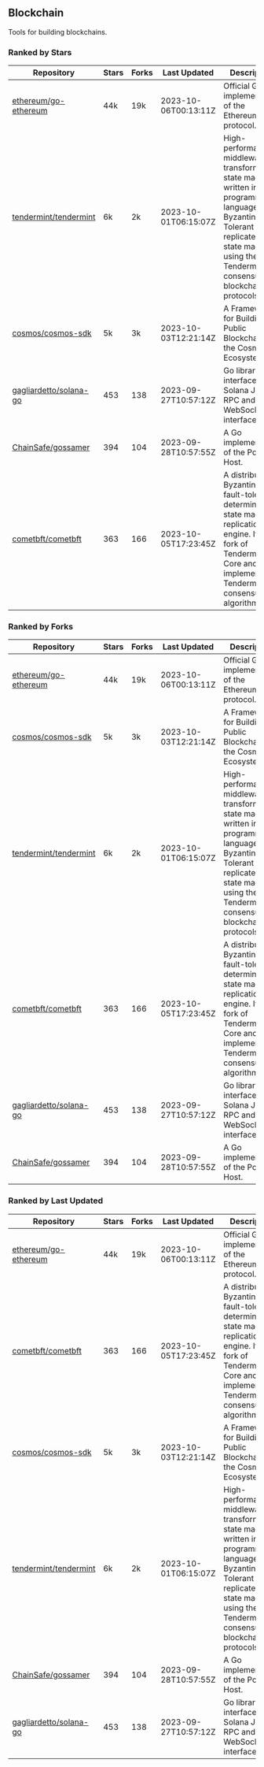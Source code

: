## Blockchain

Tools for building blockchains.

### Ranked by Stars

| Repository | Stars | Forks | Last Updated | Description | 
|------------|-------|-------|--------------|-------------|
| [ethereum/go-ethereum](https://github.com/ethereum/go-ethereum) | 44k | 19k | 2023-10-06T00:13:11Z |  Official Go implementation of the Ethereum protocol. |
| [tendermint/tendermint](https://github.com/tendermint/tendermint) | 6k | 2k | 2023-10-01T06:15:07Z |  High-performance middleware for transforming a state machine written in any programming language into a Byzantine Fault Tolerant replicated state machine using the Tendermint consensus and blockchain protocols. |
| [cosmos/cosmos-sdk](https://github.com/cosmos/cosmos-sdk) | 5k | 3k | 2023-10-03T12:21:14Z |  A Framework for Building Public Blockchains in the Cosmos Ecosystem. |
| [gagliardetto/solana-go](https://github.com/gagliardetto/solana-go) | 453 | 138 | 2023-09-27T10:57:12Z |  Go library to interface with Solana JSON RPC and WebSocket interfaces. |
| [ChainSafe/gossamer](https://github.com/ChainSafe/gossamer) | 394 | 104 | 2023-09-28T10:57:55Z |  A Go implementation of the Polkadot Host. |
| [cometbft/cometbft](https://github.com/cometbft/cometbft) | 363 | 166 | 2023-10-05T17:23:45Z |  A distributed, Byzantine fault-tolerant, deterministic state machine replication engine. It is a fork of Tendermint Core and implements the Tendermint consensus algorithm. |

### Ranked by Forks

| Repository | Stars | Forks | Last Updated | Description | 
|------------|-------|-------|--------------|-------------|
| [ethereum/go-ethereum](https://github.com/ethereum/go-ethereum) | 44k | 19k | 2023-10-06T00:13:11Z |  Official Go implementation of the Ethereum protocol. |
| [cosmos/cosmos-sdk](https://github.com/cosmos/cosmos-sdk) | 5k | 3k | 2023-10-03T12:21:14Z |  A Framework for Building Public Blockchains in the Cosmos Ecosystem. |
| [tendermint/tendermint](https://github.com/tendermint/tendermint) | 6k | 2k | 2023-10-01T06:15:07Z |  High-performance middleware for transforming a state machine written in any programming language into a Byzantine Fault Tolerant replicated state machine using the Tendermint consensus and blockchain protocols. |
| [cometbft/cometbft](https://github.com/cometbft/cometbft) | 363 | 166 | 2023-10-05T17:23:45Z |  A distributed, Byzantine fault-tolerant, deterministic state machine replication engine. It is a fork of Tendermint Core and implements the Tendermint consensus algorithm. |
| [gagliardetto/solana-go](https://github.com/gagliardetto/solana-go) | 453 | 138 | 2023-09-27T10:57:12Z |  Go library to interface with Solana JSON RPC and WebSocket interfaces. |
| [ChainSafe/gossamer](https://github.com/ChainSafe/gossamer) | 394 | 104 | 2023-09-28T10:57:55Z |  A Go implementation of the Polkadot Host. |

### Ranked by Last Updated

| Repository | Stars | Forks | Last Updated | Description | 
|------------|-------|-------|--------------|-------------|
| [ethereum/go-ethereum](https://github.com/ethereum/go-ethereum) | 44k | 19k | 2023-10-06T00:13:11Z |  Official Go implementation of the Ethereum protocol. |
| [cometbft/cometbft](https://github.com/cometbft/cometbft) | 363 | 166 | 2023-10-05T17:23:45Z |  A distributed, Byzantine fault-tolerant, deterministic state machine replication engine. It is a fork of Tendermint Core and implements the Tendermint consensus algorithm. |
| [cosmos/cosmos-sdk](https://github.com/cosmos/cosmos-sdk) | 5k | 3k | 2023-10-03T12:21:14Z |  A Framework for Building Public Blockchains in the Cosmos Ecosystem. |
| [tendermint/tendermint](https://github.com/tendermint/tendermint) | 6k | 2k | 2023-10-01T06:15:07Z |  High-performance middleware for transforming a state machine written in any programming language into a Byzantine Fault Tolerant replicated state machine using the Tendermint consensus and blockchain protocols. |
| [ChainSafe/gossamer](https://github.com/ChainSafe/gossamer) | 394 | 104 | 2023-09-28T10:57:55Z |  A Go implementation of the Polkadot Host. |
| [gagliardetto/solana-go](https://github.com/gagliardetto/solana-go) | 453 | 138 | 2023-09-27T10:57:12Z |  Go library to interface with Solana JSON RPC and WebSocket interfaces. |

